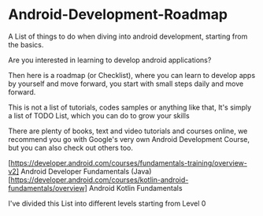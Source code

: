 # Android-Development-Roadmap
A List of things to do when diving into android development, starting from the basics.

Are you interested in learning to develop android applications?

 Then here is a roadmap (or Checklist), where you can learn to develop apps by yourself and move forward, you start with small steps daily and move forward.

This is not a list of tutorials, codes samples or anything like that, It's simply a list of TODO List, which you can do to grow your skills 
 
 There are plenty of books, text and video tutorials and courses online, we recommend you go with Google's very own Android Development Course, but you can also check out others too.

[https://developer.android.com/courses/fundamentals-training/overview-v2] Android Developer Fundamentals (Java)
[https://developer.android.com/courses/kotlin-android-fundamentals/overview] Android Kotlin Fundamentals

I've divided this List into different levels starting from Level 0
